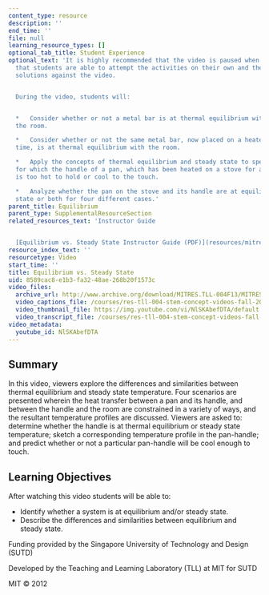 ```yaml
---
content_type: resource
description: ''
end_time: ''
file: null
learning_resource_types: []
optional_tab_title: Student Experience
optional_text: 'It is highly recommended that the video is paused when prompted so
  that students are able to attempt the activities on their own and then check their
  solutions against the video.


  During the video, students will:


  *   Consider whether or not a metal bar is at thermal equilibrium with the air in
  the room.

  *   Consider whether or not the same metal bar, now placed on a heater for a long
  time, is at thermal equilibrium with the room.

  *   Apply the concepts of thermal equilibrium and steady state to specify conditions
  for which the handle of a pan, which has been heated on a stove for a long time,
  is too hot to hold or cool to the touch.

  *   Analyze whether the pan on the stove and its handle are at equilibrium, steady
  state or both for four different cases.'
parent_title: Equilibrium
parent_type: SupplementalResourceSection
related_resources_text: 'Instructor Guide


  [Equilibrium vs. Steady State Instructor Guide (PDF)](resources/mitres_tll-004f13_equguide)'
resource_index_text: ''
resourcetype: Video
start_time: ''
title: Equilibrium vs. Steady State
uid: 8589cac8-e1b3-fa32-48ae-268b20f1573c
video_files:
  archive_url: http://www.archive.org/download/MITRES.TLL-004F13/MITRES_TLL-004F13_equilibrium_vs_steady_state_300k.mp4
  video_captions_file: /courses/res-tll-004-stem-concept-videos-fall-2013/30bbf90a2c4051308512950d2fd58676_NlSKAbefDTA.vtt
  video_thumbnail_file: https://img.youtube.com/vi/NlSKAbefDTA/default.jpg
  video_transcript_file: /courses/res-tll-004-stem-concept-videos-fall-2013/acb00601349c51c19538a7b8835e81ca_NlSKAbefDTA.pdf
video_metadata:
  youtube_id: NlSKAbefDTA
---
```


Summary
-------

In this video, viewers explore the differences and similarities between thermal equilibrium and steady state temperature. Four scenarios are presented wherein the heat transfer between a pan and its handle, and between the handle and the room are constrained in a variety of ways, and the resultant temperature profiles are discussed. Viewers are asked to: determine whether the handle is at thermal equilibrium or steady state temperature; sketch a corresponding temperature profile in the pan-handle; and predict whether or not a particular pan-handle will be cool enough to touch.

Learning Objectives
-------------------

After watching this video students will be able to:

*   Identify whether a system is at equilibrium and/or steady state.
*   Describe the differences and similarities between equilibrium and steady state.

Funding provided by the Singapore University of Technology and Design (SUTD)

Developed by the Teaching and Learning Laboratory (TLL) at MIT for SUTD

MIT © 2012